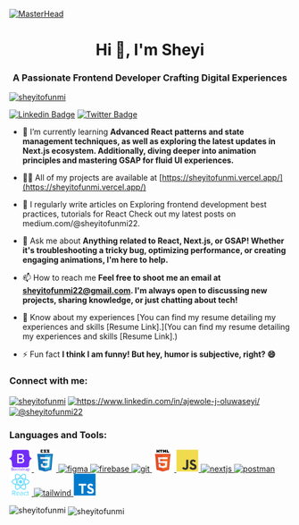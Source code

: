 [<img src="https://miro.medium.com/v2/resize:fit:679/1*NCGC9pN10cTacXQpBq7PvA.gif" alt="MasterHead" width="1500" height="300">](https://sheyitofunmi.vercel.app/)

<h1 align="center">Hi 👋, I'm Sheyi</h1>
<h3 align="center">A Passionate Frontend Developer Crafting Digital Experiences</h3>

<img  align="right"  width="400" src="https://cdn.dribbble.com/users/4055494/screenshots/15215756/media/d2b66c4ca0192aa26d103448b3d1518b.gif" alt="" />

<p align="left"> <a href="https://twitter.com/sheyitofunmi" target="blank"><img src="https://img.shields.io/twitter/follow/sheyitofunmi?logo=twitter&style=for-the-badge" alt="sheyitofunmi" /></a>     
</p>

[![Linkedin Badge](https://img.shields.io/badge/-sheyitofunmi-blue?style=for-the-badge&logo=Linkedin&logoColor=white&link=https://www.linkedin.com/in/ajewole-j-oluwaseyi-71b726235/)](https://www.linkedin.com/in/ajewole-j-oluwaseyi-71b726235/) [![Twitter Badge](https://img.shields.io/badge/-@sheyitofunmi-1ca0f1?style=for-the-badge&logo=twitter&logoColor=white&link=https://twitter.com/sheyitofunmi)](https://twitter.com/sheyitofunmi)


- 🌱 I’m currently learning **Advanced React patterns and state management techniques, as well as exploring the latest updates in Next.js ecosystem. Additionally, diving deeper into animation principles and mastering GSAP for fluid UI experiences.**
  

- 👨‍💻 All of my projects are available at [https://sheyitofunmi.vercel.app/](https://sheyitofunmi.vercel.app/)
  

- 📝 I regularly write articles on Exploring frontend development best practices, tutorials for React Check out my latest posts on medium.com/@sheyitofunmi22.
  

- 💬 Ask me about **Anything related to React, Next.js, or GSAP! Whether it's troubleshooting a tricky bug, optimizing performance, or creating engaging animations, I'm here to help.**

- 📫 How to reach me **Feel free to shoot me an email at sheyitofunmi22@gmail.com. I'm always open to discussing new projects, sharing knowledge, or just chatting about tech!**

- 📄 Know about my experiences [You can find my resume detailing my experiences and skills [Resume Link].](You can find my resume detailing my experiences and skills [Resume Link].)

- ⚡ Fun fact **I think I am funny! But hey, humor is subjective, right? 😄**



<h3 align="left">Connect with me:</h3>
<p align="left">
<a href="https://twitter.com/sheyitofunmi" target="blank"><img align="center" src="https://raw.githubusercontent.com/rahuldkjain/github-profile-readme-generator/master/src/images/icons/Social/twitter.svg" alt="sheyitofunmi" height="30" width="40" /></a>
<a href="https://linkedin.com/in/https://www.linkedin.com/in/ajewole-j-oluwaseyi/" target="blank"><img align="center" src="https://raw.githubusercontent.com/rahuldkjain/github-profile-readme-generator/master/src/images/icons/Social/linked-in-alt.svg" alt="https://www.linkedin.com/in/ajewole-j-oluwaseyi/" height="30" width="40" /></a>
<a href="https://medium.com/@sheyitofunmi22" target="blank"><img align="center" src="https://raw.githubusercontent.com/rahuldkjain/github-profile-readme-generator/master/src/images/icons/Social/medium.svg" alt="@sheyitofunmi22" height="30" width="40" /></a>
</p>

<h3 align="left">Languages and Tools:</h3>
<p align="left"> <a href="https://getbootstrap.com" target="_blank" rel="noreferrer"> <img src="https://raw.githubusercontent.com/devicons/devicon/master/icons/bootstrap/bootstrap-plain-wordmark.svg" alt="bootstrap" width="40" height="40"/> </a> <a href="https://www.w3schools.com/css/" target="_blank" rel="noreferrer"> <img src="https://raw.githubusercontent.com/devicons/devicon/master/icons/css3/css3-original-wordmark.svg" alt="css3" width="40" height="40"/> </a> <a href="https://www.figma.com/" target="_blank" rel="noreferrer"> <img src="https://www.vectorlogo.zone/logos/figma/figma-icon.svg" alt="figma" width="40" height="40"/> </a> <a href="https://firebase.google.com/" target="_blank" rel="noreferrer"> <img src="https://www.vectorlogo.zone/logos/firebase/firebase-icon.svg" alt="firebase" width="40" height="40"/> </a> <a href="https://git-scm.com/" target="_blank" rel="noreferrer"> <img src="https://www.vectorlogo.zone/logos/git-scm/git-scm-icon.svg" alt="git" width="40" height="40"/> </a> <a href="https://www.w3.org/html/" target="_blank" rel="noreferrer"> <img src="https://raw.githubusercontent.com/devicons/devicon/master/icons/html5/html5-original-wordmark.svg" alt="html5" width="40" height="40"/> </a> <a href="https://developer.mozilla.org/en-US/docs/Web/JavaScript" target="_blank" rel="noreferrer"> <img src="https://raw.githubusercontent.com/devicons/devicon/master/icons/javascript/javascript-original.svg" alt="javascript" width="40" height="40"/> </a> <a href="https://nextjs.org/" target="_blank" rel="noreferrer"> <img src="https://cdn.worldvectorlogo.com/logos/nextjs-2.svg" alt="nextjs" width="40" height="40"/> </a> <a href="https://postman.com" target="_blank" rel="noreferrer"> <img src="https://www.vectorlogo.zone/logos/getpostman/getpostman-icon.svg" alt="postman" width="40" height="40"/> </a> <a href="https://reactjs.org/" target="_blank" rel="noreferrer"> <img src="https://raw.githubusercontent.com/devicons/devicon/master/icons/react/react-original-wordmark.svg" alt="react" width="40" height="40"/> </a> <a href="https://tailwindcss.com/" target="_blank" rel="noreferrer"> <img src="https://www.vectorlogo.zone/logos/tailwindcss/tailwindcss-icon.svg" alt="tailwind" width="40" height="40"/> </a> <a href="https://www.typescriptlang.org/" target="_blank" rel="noreferrer"> <img src="https://raw.githubusercontent.com/devicons/devicon/master/icons/typescript/typescript-original.svg" alt="typescript" width="40" height="40"/> </a> </p>

<p><img align="left" src="https://github-readme-stats.vercel.app/api/top-langs?username=sheyitofunmi&show_icons=true&locale=en&layout=compact" alt="sheyitofunmi" /></p>

<p>&nbsp;<img align="center" src="https://github-readme-stats.vercel.app/api?username=sheyitofunmi&show_icons=true&locale=en" alt="sheyitofunmi" /></p>













